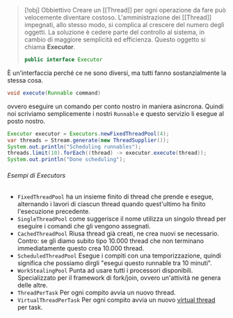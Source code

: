 >[!obj] Obbiettivo
>Creare un [[Thread]] per ogni operazione da fare può velocemente diventare costoso.
>L'amministrazione dei [[Thread]]  impegnati, allo stesso modo, si complica al crescere del numero degli oggetti.
La soluzione è cedere parte del controllo al sistema, in cambio di maggiore semplicità ed efficienza.
Questo oggetto si chiama **Executor**.
>```java
>public interface Executor
>```

È un'interfaccia perché ce ne sono diversi, ma tutti fanno sostanzialmente la stessa cosa.
```java
void execute(Runnable command)
```
ovvero eseguire un comando per conto nostro in maniera asincrona. Quindi noi scriviamo semplicemente i nostri `Runnable` e questo servizio li esegue al posto nostro.

```java title:FixedThreadPool
Executor executor = Executors.newFixedThreadPool(4);
var threads = Stream.generate(new ThreadSupplier());
System.out.println("Scheduling runnables");
threads.limit(10).forEach((thread) -> executor.execute(thread));
System.out.println("Done scheduling");
```

###### Esempi di Executors
- `FixedThreadPool` ha un insieme finito di thread che prende e esegue, alternando i lavori di ciascun thread quando quest'ultimo ha finito l'esecuzione precedente.
- `SingleThreadPool` come suggerisce il nome utilizza un singolo thread per eseguire i comandi che gli vengono assegnati.
- `CachedThreadPool` Riusa thread già creati, ne crea nuovi se necessario. Contro: se gli diamo subito tipo 10.000 thread che non terminano immediatamente questo crea 10.000 thread.
- `ScheduledThreadPool` Esegue i compiti con una temporizzazione, quindi significa che possiamo dirgli "esegui questo runnable tra 10 minuti".
- `WorkStealingPool` Punta ad usare tutti i processori disponibili. Specializzato per il framework di fork/join, ovvero un'attività ne genera delle altre.
- `ThreadPerTask` Per ogni compito avvia un nuovo thread.
- `VirtualThreadPerTask` Per ogni compito avvia un nuovo [virtual thread](Thread#Virtual%20Thread) per task.

